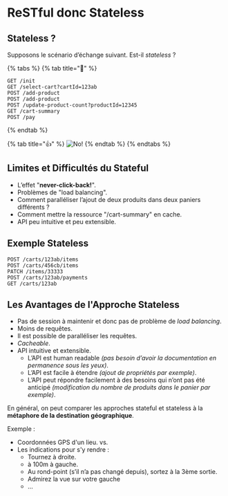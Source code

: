 # ReSTful donc Stateless

## Stateless ?

Supposons le scénario d’échange suivant. Est-il _stateless_ ?

{% tabs %}
{% tab title="🧐" %}
```http
GET /init
GET /select-cart?cartId=123ab
POST /add-product
POST /add-product
POST /update-product-count?productId=12345
GET /cart-summary
POST /pay
```
{% endtab %}

{% tab title="👍" %}
![No!](../.gitbook/assets/no.jpg)
{% endtab %}
{% endtabs %}

## Limites et Difficultés du Stateful

* L’effet "**never-click-back!**".
* Problèmes de "load balancing".
* Comment paralléliser l’ajout de deux produits dans deux paniers différents ?
* Comment mettre la ressource "/cart-summary" en cache.
* API peu intuitive et peu extensible.

## Exemple Stateless

```text
POST /carts/123ab/items
POST /carts/456cb/items
PATCH /items/33333
POST /carts/123ab/payments
GET /carts/123ab
```

## Les Avantages de l'Approche Stateless

* Pas de session à maintenir et donc pas de problème de _load balancing_.
* Moins de requêtes.
* Il est possible de paralléliser les requêtes.
* _Cacheable_.
* API intuitive et extensible.
  * L’API est human readable _\(pas besoin d’avoir la documentation en permanence sous les yeux\)_.
  * L’API est facile à étendre _\(ajout de propriétés par exemple\)_.
  * L’API peut répondre facilement à des besoins qui n’ont pas été anticipé _\(modification du nombre de produits dans le panier par exemple\)_.

En général, on peut comparer les approches stateful et stateless à la **métaphore de la destination géographique**.

Exemple :

* Coordonnées GPS d'un lieu.  vs. 
* Les indications pour s'y rendre :
  * Tournez à droite.
  * à 100m à gauche.
  * Au rond-point \(s’il n’a pas changé depuis\), sortez à la 3ème sortie.
  * Admirez la vue sur votre gauche
  * …



